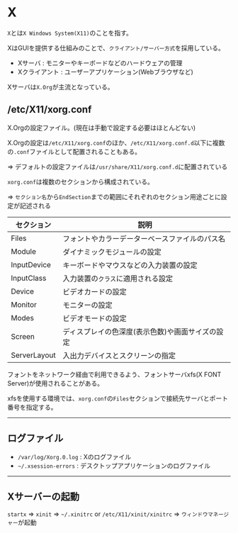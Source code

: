 # X

`X`とは`X Windows System(X11)`のことを指す。

XはGUIを提供する仕組みのことで、`クライアント/サーバー方式`を採用している。

- Xサーバ : モニターやキーボードなどのハードウェアの管理
- Xクライアント : ユーザーアプリケーション(Webブラウザなど)

Xサーバは`X.Org`が主流となっている。

## /etc/X11/xorg.conf

X.Orgの設定ファイル。(現在は手動で設定する必要はほとんどない)

X.Orgの設定は`/etc/X11/xorg.conf`のほか、`/etc/X11/xorg.conf.d`以下に複数の`.conf`ファイルとして配置されることもある。

=> デフォルトの設定ファイルは`/usr/share/X11/xorg.conf.d`に配置されている

`xorg.conf`は複数のセクションから構成されている。

=> `セクション名`から`EndSection`までの範囲にそれぞれのセクション用途ごとに設定が記述される

| セクション   | 説明                                             |
|--------------|--------------------------------------------------|
| Files        | フォントやカラーデーターベースファイルのパス名   |
| Module       | ダイナミックモジュールの設定                     |
| InputDevice  | キーボードやマウスなどの入力装置の設定           |
| InputClass   | 入力装置の`クラス`に適用される設定               |
| Device       | ビデオカードの設定                               |
| Monitor      | モニターの設定                                   |
| Modes        | ビデオモードの設定                               |
| Screen       | ディスプレイの色深度(表示色数)や画面サイズの設定 |
| ServerLayout | 入出力デバイスとスクリーンの指定                 |

フォントをネットワーク経由で利用できるよう、フォントサーバxfs(X FONT Server)が使用されることがある。

xfsを使用する環境では、`xorg.conf`の`Files`セクションで接続先サーバとポート番号を指定する。

---

## ログファイル

- `/var/log/Xorg.0.log` : Xのログファイル
- `~/.xsession-errors` : デスクトップアプリケーションのログファイル

---

## Xサーバーの起動

`startx` => `xinit` => `~/.xinitrc` or `/etc/X11/xinit/xinitrc` => `ウィンドウマネージャー`が起動

